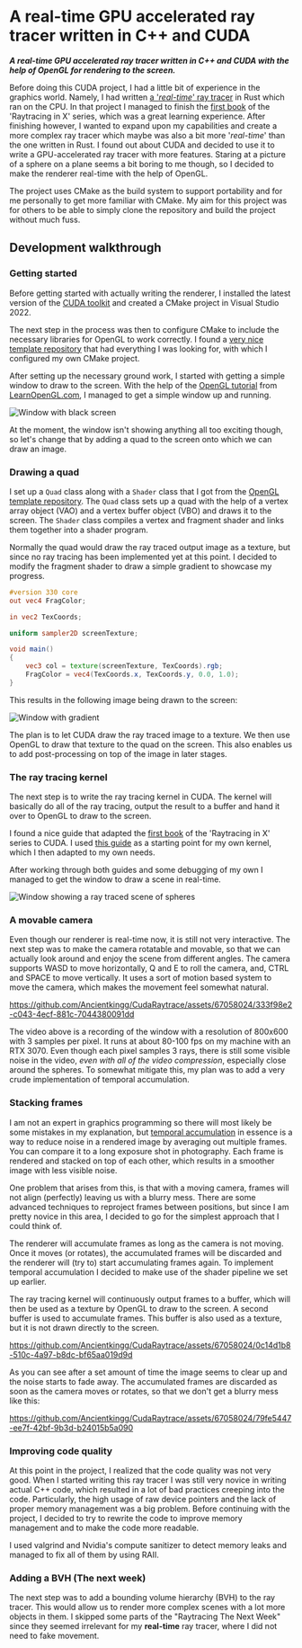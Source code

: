 # A real-time GPU accelerated ray tracer written in C++ and CUDA
***A real-time GPU accelerated ray tracer written in C++ and CUDA with the help of OpenGL for rendering to the screen.***


Before doing this CUDA project, I had a little bit of experience in the graphics world.
Namely, I had written [a '*real-time*' ray tracer](https://github.com/Ancientkingg/rust-raytracer) in Rust which ran on the CPU. 
In that project I managed to finish the [first book](https://raytracing.github.io/books/RayTracingInOneWeekend.html) of the 'Raytracing in X' series, which was a great learning experience.
After finishing however, I wanted to expand upon my capabilities and create a more complex ray tracer which maybe was also a bit more '*real-time*' than the one written in Rust.
I found out about CUDA and decided to use it to write a GPU-accelerated ray tracer with more features. Staring at a picture of a sphere on a plane seems a bit boring to me though, 
so I decided to make the renderer real-time with the help of OpenGL.


The project uses CMake as the build system to support portability and for me personally to get more familiar with CMake.
My aim for this project was for others to be able to simply clone the repository and build the project without much fuss.


## Development walkthrough

### Getting started
Before getting started with actually writing the renderer, I installed the latest version of the [CUDA toolkit](https://developer.nvidia.com/cuda-downloads) 
and created a CMake project in Visual Studio 2022.

The next step in the process was then to configure CMake to include the necessary libraries for OpenGL to work correctly.
I found a [very nice template repository](https://github.com/Shot511/OpenGLSampleCmake) that had everything I was looking for,
with which I configured my own CMake project.

After setting up the necessary ground work, I started with getting a simple window to draw to the screen.
With the help of the [OpenGL tutorial](https://learnopengl.com/Getting-started/Creating-a-window) from [LearnOpenGL.com](https://learnopengl.com/), I managed to get a simple window up and running.

![Window with black screen](/docs/images/black_window.png)

At the moment, the window isn't showing anything all too exciting though, so let's change that by adding a quad to the screen onto which we can draw an image.

### Drawing a quad
I set up a `Quad` class along with a `Shader` class that I got from the [OpenGL template repository](https://learnopengl.com/code_viewer_gh.php?code=includes/learnopengl/shader.h).
The `Quad` class sets up a quad with the help of a vertex array object (VAO) and a vertex buffer object (VBO) and draws it to the screen.
The `Shader` class compiles a vertex and fragment shader and links them together into a shader program.

Normally the quad would draw the ray traced output image as a texture, but since no ray tracing has been implemented yet at this point. 
I decided to modify the fragment shader to draw a simple gradient to showcase my progress.
```glsl
#version 330 core
out vec4 FragColor;

in vec2 TexCoords;

uniform sampler2D screenTexture;

void main()
{
    vec3 col = texture(screenTexture, TexCoords).rgb;
    FragColor = vec4(TexCoords.x, TexCoords.y, 0.0, 1.0);
}
```

This results in the following image being drawn to the screen:

![Window with gradient](/docs/images/gradient_window.png)

The plan is to let CUDA draw the ray traced image to a texture. 
We then use OpenGL to draw that texture to the quad on the screen.
This also enables us to add post-processing on top of the image in later stages.

### The ray tracing kernel
The next step is to write the ray tracing kernel in CUDA.
The kernel will basically do all of the ray tracing, output the result to a buffer and hand it over to OpenGL to draw to the screen.

I found a nice guide that adapted the [first book](https://raytracing.github.io/books/RayTracingInOneWeekend.html) of the 'Raytracing in X' series to CUDA.
I used [this guide](https://developer.nvidia.com/blog/accelerated-ray-tracing-cuda/) as a starting point for my own kernel, which I then adapted to my own needs.

After working through both guides and some debugging of my own I managed to get the window to draw a scene in real-time.

![Window showing a ray traced scene of spheres](/docs/images/raytraced_window.png)

### A movable camera
Even though our renderer is real-time now, it is still not very interactive.
The next step was to make the camera rotatable and movable, so that we can actually look around and enjoy the scene from different angles.
The camera supports WASD to move horizontally, Q and E to roll the camera, and, CTRL and SPACE to move vertically.
It uses a sort of motion based system to move the camera, which makes the movement feel somewhat natural.

https://github.com/Ancientkingg/CudaRaytrace/assets/67058024/333f98e2-c043-4ecf-881c-7044380091dd

The video above is a recording of the window with a resolution of 800x600 with 3 samples per pixel.
It runs at about 80-100 fps on my machine with an RTX 3070. Even though each pixel samples 3 rays, there is still some
visible noise in the video, *even with all of the video compression*, especially close around the spheres.
To somewhat mitigate this, my plan was to add a very crude implementation of temporal accumulation.

### Stacking frames
I am not an expert in graphics programming so there will most likely be some mistakes in my explanation, but [temporal accumulation](https://teamwisp.github.io/research/temporal_accumulation.html) 
in essence is a way to reduce noise in a rendered image by averaging out multiple frames. You can compare it to a long exposure shot in photography.
Each frame is rendered and stacked on top of each other, which results in a smoother image with less visible noise. 

One problem that arises from this, is that with a moving camera, frames will not align (perfectly) leaving us with a blurry mess.
There are some advanced techniques to reproject frames between positions, but since I am pretty novice in this area, I decided to go for the simplest approach that I could think of.

The renderer will accumulate frames as long as the camera is not moving. 
Once it moves (or rotates), the accumulated frames will be discarded and the renderer will (try to) start accumulating frames again.
To implement temporal accumulation I decided to make use of the shader pipeline we set up earlier.

The ray tracing kernel will continuously output frames to a buffer, which will then be used as a texture by OpenGL to draw to the screen.
A second buffer is used to accumulate frames. This buffer is also used as a texture, but it is not drawn directly to the screen.

https://github.com/Ancientkingg/CudaRaytrace/assets/67058024/0c14d1b8-510c-4a97-b8dc-bf65aa019d9d

As you can see after a set amount of time the image seems to clear up and the noise starts to fade away.
The accumulated frames are discarded as soon as the camera moves or rotates, so that we don't get a blurry mess like this:

https://github.com/Ancientkingg/CudaRaytrace/assets/67058024/79fe5447-ee7f-42bf-9b3d-b24015b5a090

### Improving code quality
At this point in the project, I realized that the code quality was not very good. 
When I started writing this ray tracer I was still very novice in writing actual C++ code, which resulted in a lot of bad practices creeping into the code.
Particularly, the high usage of raw device pointers and the lack of proper memory management was a big problem.
Before continuing with the project, I decided to try to rewrite the code to improve memory management and to make the code more readable.

I used valgrind and Nvidia's compute sanitizer to detect memory leaks and managed to fix all of them by using RAII.

### Adding a BVH (The next week)
The next step was to add a bounding volume hierarchy (BVH) to the ray tracer. 
This would allow us to render more complex scenes with a lot more objects in them.
I skipped some parts of the "Raytracing The Next Week" since they seemed irrelevant for my **real-time** ray tracer, where I did not need to fake movement.



